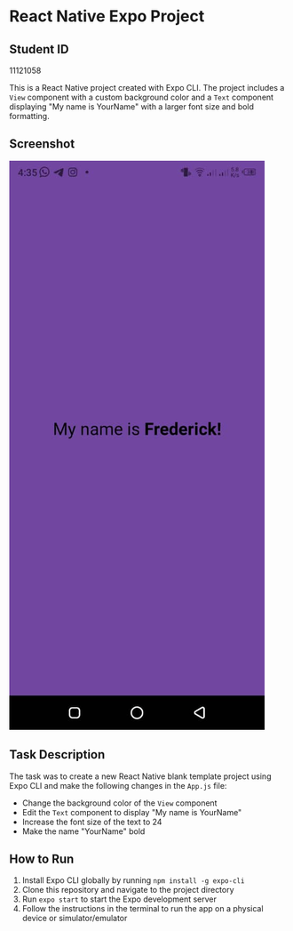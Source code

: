 # React Native Expo Project

## Student ID

11121058

This is a React Native project created with Expo CLI. The project includes a `View` component with a custom background color and a `Text` component displaying "My name is YourName" with a larger font size and bold formatting.

## Screenshot

![App Screenshot](screenshot.jpg)

## Task Description

The task was to create a new React Native blank template project using Expo CLI and make the following changes in the `App.js` file:

- Change the background color of the `View` component
- Edit the `Text` component to display "My name is YourName"
- Increase the font size of the text to 24
- Make the name "YourName" bold

## How to Run

1. Install Expo CLI globally by running `npm install -g expo-cli`
2. Clone this repository and navigate to the project directory
3. Run `expo start` to start the Expo development server
4. Follow the instructions in the terminal to run the app on a physical device or simulator/emulator